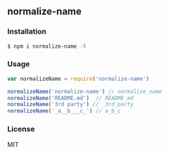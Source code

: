 normalize-name
---

### Installation
```sh
$ npm i normalize-name -S
```

### Usage
```js
var normalizeName = require('normalize-name')

normalizeName('normalize-name') // normalize_name
normalizeName('README.md')  // README_md
normalizeName('3rd party') // _3rd_party
normalizeName('_a__b___c_') // a_b_c
```

### License

MIT
